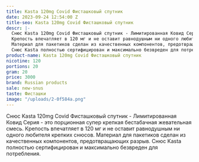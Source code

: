 ```yaml
---
title: Kasta 120mg Covid Фисташковый спутник
date: 2023-09-24 12:54:00 Z
title-seo: Kasta 120mg Covid Фисташковый спутник
descr: |-
  Снюс Kasta 120mg Covid Фисташковый спутник - Лимитированная Ковид Серия - это порционная супер крепкая бестабачная жевательная смесь.
  Крепость впечатляет в 120 мг и не оставит равнодушным ни одного любителя крепких снюсов.
  Материал для пакетиков сделан из качественных компонентов, предотвращающих разрыв.
  Снюс Kasta полностью сертифицирован и максимально безвреден для потребления.
product-name: Kasta 120mg Covid Фисташковый спутник
nicotine: 120
portions: 20
gram: 20
price: 3000
brand: Russian products
sale: new-snus
taste: Фисташки
image: "/uploads/2-0f584a.png"
---
```


Снюс Kasta 120mg Covid Фисташковый спутник - Лимитированная Ковид Серия - это порционная супер крепкая бестабачная жевательная смесь.
Крепость впечатляет в 120 мг и не оставит равнодушным ни одного любителя крепких снюсов.
Материал для пакетиков сделан из качественных компонентов, предотвращающих разрыв.
Снюс Kasta полностью сертифицирован и максимально безвреден для потребления.